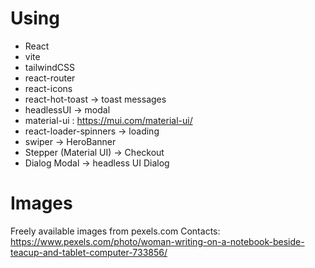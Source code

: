 # Using

- React
- vite
- tailwindCSS
- react-router
- react-icons 
- react-hot-toast -> toast messages
- headlessUI -> modal
- material-ui : https://mui.com/material-ui/
- react-loader-spinners -> loading
- swiper -> HeroBanner
- Stepper (Material UI) -> Checkout
- Dialog Modal -> headless UI Dialog

# Images 
Freely available images from pexels.com
Contacts: https://www.pexels.com/photo/woman-writing-on-a-notebook-beside-teacup-and-tablet-computer-733856/